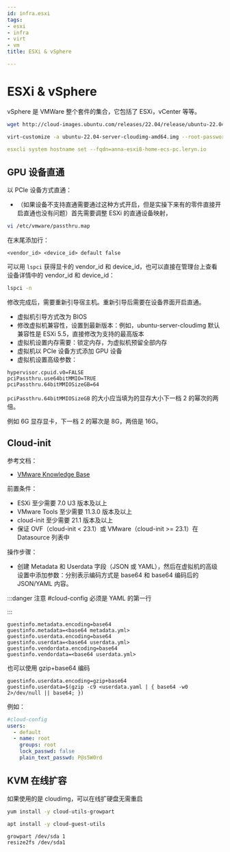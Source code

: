 ```yaml
---
id: infra.esxi
tags:
- esxi
- infra
- virt
- vm
title: ESXi & vSphere

---
```

# ESXi & vSphere
vSphere 是 VMWare 整个套件的集合，它包括了 ESXi，vCenter 等等。

```bash
wget http://cloud-images.ubuntu.com/releases/22.04/release/ubuntu-22.04-server-cloudimg-amd64.img

virt-customize -a ubuntu-22.04-server-cloudimg-amd64.img --root-password password:ubuntu
```

```yaml
esxcli system hostname set --fqdn=anna-esxi8-home-ecs-pc.leryn.io
```

## GPU 设备直通
以 PCIe 设备方式直通：

+ （如果设备不支持直通需要通过这种方式开启，但是实操下来有的零件直接开启直通也没有问题）首先需要调整 ESXi 的直通设备映射，

```bash
vi /etc/vmware/passthru.map
```

在末尾添加行：

```plain
<vendor_id> <device_id> default false
```

可以用 `lspci` 获得显卡的 vendor_id 和 device_id，也可以直接在管理台上查看设备详情中的 vendor_id 和 device_id：

```bash
lspci -n
```

修改完成后，需要重新引导宿主机。重新引导后需要在设备界面开启直通。

+ 虚拟机引导方式改为 BIOS
+ 修改虚拟机兼容性，设置到最新版本：例如，ubuntu-server-cloudimg 默认兼容性是 ESXi 5.5，直接修改为支持的最高版本
+ 虚拟机设置内存需要：锁定内存，为虚拟机预留全部内存
+ 虚拟机以 PCIe 设备方式添加 GPU 设备
+ 虚拟机设置高级参数：

```properties
hypervisor.cpuid.v0=FALSE
pciPassthru.use64bitMMIO=TRUE
pciPassthru.64bitMMIOSizeGB=64
```

`pciPassthru.64bitMMIOSizeGB` 的大小应当填为的显存大小下一档 2 的幂次的两倍。

例如 6G 显存显卡，下一档 2 的幂次是 8G，两倍是 16G。

## Cloud-init
参考文档：

+ [VMware Knowledge Base](https://kb.vmware.com/s/article/82250)

前置条件：

+ ESXi 至少需要 7.0 U3 版本及以上
+ VMware Tools 至少需要 11.3.0 版本及以上
+ cloud-init 至少需要 21.1 版本及以上
+ 保证 OVF（cloud-init < 23.1）或 VMware（cloud-init >= 23.1）在 Datasource 列表中

操作步骤：

+ 创建 Metadata 和 Userdata 字段（JSON 或 YAML），然后在虚拟机的高级设置中添加参数：分别表示编码方式是 base64 和 base64 编码后的 JSON/YAML 内容。

:::danger
注意  #cloud-config 必须是 YAML 的第一行

:::

```properties
guestinfo.metadata.encoding=base64
guestinfo.metadata=<base64 metadata.yml>
guestinfo.userdata.encoding=base64
guestinfo.userdata=<base64 userdata.yml>
guestinfo.vendordata.encoding=base64
guestinfo.vendordata=<base64 userdata.yml>
```

也可以使用 gzip+base64 编码

```properties
guestinfo.userdata.encoding=gzip+base64
guestinfo.userdata=$(gzip -c9 <userdata.yaml | { base64 -w0 2>/dev/null || base64; })
```

例如：

```yaml
#cloud-config
users:
  - default
  - name: root
    groups: root
    lock_passwd: false
    plain_text_passwd: P@s5W0rd
```

## KVM 在线扩容
如果使用的是 cloudimg，可以在线扩硬盘无需重启

```bash
yum install -y cloud-utils-growpart

apt install -y cloud-guest-utils

growpart /dev/sda 1
resize2fs /dev/sda1
```



